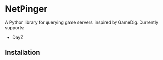 # NetPinger

A Python library for querying game servers, inspired by GameDig. Currently supports:

- DayZ

## Installation 